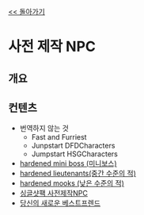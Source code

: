 [<< 돌아가기](../readme.md)
# 사전 제작 NPC

## 개요

## 컨텐츠
- 번역하지 않는 것
  - Fast and Furriest
  - Junpstart DFDCharacters
  -  Jumpstart HSGCharacters
- [hardened mini boss (미니보스)]()
- [hardened lieutenants(중간 수준의 적)]()
- [hardened mooks (낮은 수준의 적)]()
- [싱글샷팩 사전제작NPC]()
- [당신의 새로운 베스트프렌드]()